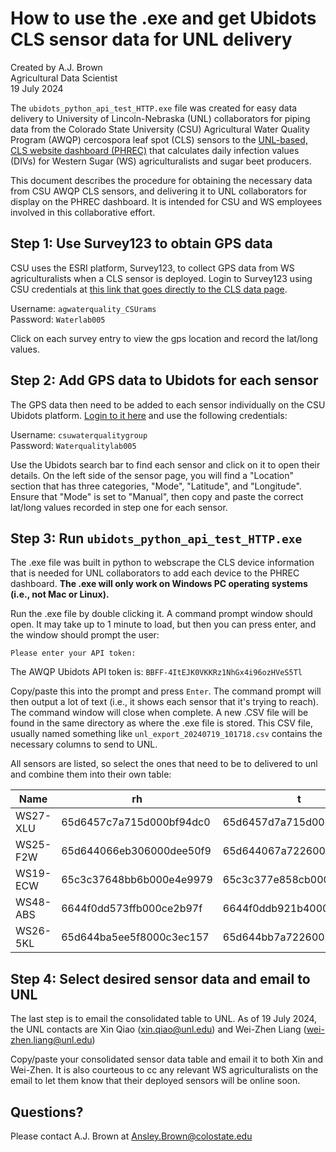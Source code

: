 # How to use the .exe and get Ubidots CLS sensor data for UNL delivery
Created by A.J. Brown <br>
Agricultural Data Scientist<br>
19 July 2024

The `ubidots_python_api_test_HTTP.exe` file was created for easy data delivery to University of Lincoln-Nebraska (UNL) collaborators for piping data from the Colorado State University (CSU) Agricultural Water Quality Program (AWQP) cercospora leaf spot (CLS) sensors to the [UNL-based, CLS website dashboard (PHREC)](https://phrec-irrigation.com/#/cls_monitoring) that calculates daily infection values (DIVs) for Western Sugar (WS) agriculturalists and sugar beet producers.

This document describes the procedure for obtaining the necessary data from CSU AWQP CLS sensors, and delivering it to UNL collaborators for display on the PHREC dashboard. It is intended for CSU and WS employees involved in this collaborative effort.

## Step 1: Use Survey123 to obtain GPS data
CSU uses the ESRI platform, Survey123, to collect GPS data from WS agriculturalists when a CLS sensor is deployed. Login to Survey123 using CSU credentials at [this link that goes directly to the CLS data page](https://arcg.is/1y0TKD1).

Username: `agwaterquality_CSUrams`<br>
Password: `Waterlab005`

Click on each survey entry to view the gps location and record the lat/long values.

## Step 2: Add GPS data to Ubidots for each sensor
The GPS data then need to be added to each sensor individually on the CSU Ubidots platform. [Login to it here](https://industrial.ubidots.com/app/devices) and use the following credentials:

Username: `csuwaterqualitygroup`<br>
Password: `Waterqualitylab005`

Use the Ubidots search bar to find each sensor and click on it to open their details.  On the left side of the sensor page, you will find a "Location" section that has three categories, "Mode", "Latitude", and "Longitude".  Ensure that "Mode" is set to "Manual", then copy and paste the correct lat/long values recorded in step one for each sensor.

## Step 3: Run `ubidots_python_api_test_HTTP.exe`
The .exe file was built in python to webscrape the CLS device information that is needed for UNL collaborators to add each device to the PHREC dashboard. **The .exe will only work on Windows PC operating systems (i.e., not Mac or Linux).**

Run the .exe file by double clicking it.  A command prompt window should open.  It may take up to 1 minute to load, but then you can press enter, and the window should prompt the user:

`Please enter your API token:`

The AWQP Ubidots API token is: `BBFF-4ItEJK0VKKRz1NhGx4i96ozHVeS5Tl`

Copy/paste this into the prompt and press `Enter`. The command prompt will then output a lot of text (i.e., it shows each sensor that it's trying to reach).  The command window will close when complete.  A new .CSV file will be found in the same directory as where the .exe file is stored. This CSV file, usually named something like `unl_export_20240719_101718.csv` contains the necessary columns to send to UNL.

All sensors are listed, so select the ones that need to be to delivered to unl and combine them into their own table:

| Name          | rh                  | t                   | Latitude   | Longitude  |
|---------------|---------------------|---------------------|------------|------------|
| WS27-XLU      | 65d6457c7a715d000bf94dc0 | 65d6457d7a715d000c7d068c | 39.962214  | -102.29798 |
| WS25-F2W      | 65d644066eb306000dee50f9 | 65d644067a7226000bcdb493 | 40.088832  | -104.418673|
| WS19-ECW      | 65c3c37648bb6b000e4e9979 | 65c3c377e858cb000eb4367a | 40.290692  | -104.523564|
| WS48-ABS      | 6644f0dd573ffb000ce2b97f | 6644f0ddb921b4000b90b85d | 40.790072  | -105.072431|
| WS26-5KL      | 65d644ba5ee5f8000c3ec157 | 65d644bb7a7226000c15eb7f | 40.130597  | -105.031846|


## Step 4: Select desired sensor data and email to UNL
The last step is to email the consolidated table to UNL.  As of 19 July 2024, the UNL contacts are Xin Qiao (xin.qiao@unl.edu) and Wei-Zhen Liang (wei-zhen.liang@unl.edu)

Copy/paste your consolidated sensor data table and email it to both Xin and Wei-Zhen.  It is also courteous to cc any relevant WS agriculturalists on the email to let them know that their deployed sensors will be online soon.

## Questions?
Please contact A.J. Brown at Ansley.Brown@colostate.edu